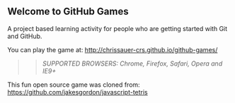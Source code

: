 ## Welcome to GitHub Games

A project based learning activity for people who are getting started with Git and GitHub.

You can play the game at: http://chrissauer-crs.github.io/github-games/

>> _*SUPPORTED BROWSERS*: Chrome, Firefox, Safari, Opera and IE9+_

This fun open source game was cloned from: https://github.com/jakesgordon/javascript-tetris
